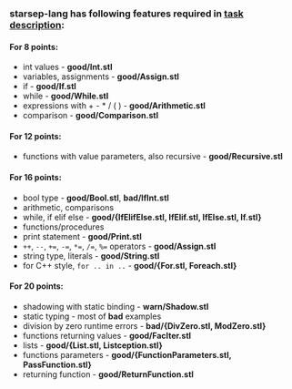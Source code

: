 ---
---

### starsep-lang has following features required in [task description](https://starsep.com/lang/task.pdf):

#### For 8 points:

- int values - **good/Int.stl**
- variables, assignments - **good/Assign.stl**
- if - **good/If.stl**
- while - **good/While.stl**
- expressions with + - * / ( ) - **good/Arithmetic.stl**
- comparison - **good/Comparison.stl**

#### For 12 points:

- functions with value parameters, also recursive - **good/Recursive.stl**

#### For 16 points:

- bool type - **good/Bool.stl**, **bad/IfInt.stl**
- arithmetic, comparisons
- while, if elif else - **good/{IfElifElse.stl, IfElif.stl, IfElse.stl, If.stl}**
- functions/procedures
- print statement - **good/Print.stl**
- `++`, `--`, `+=`, `-=`, `*=`, `/=`, `%=` operators - **good/Assign.stl**
- string type, literals - **good/String.stl**
- for C++ style, `for .. in ..` - **good/{For.stl, Foreach.stl}**

#### For 20 points:

- shadowing with static binding - **warn/Shadow.stl**
- static typing - most of **bad** examples
- division by zero runtime errors - **bad/{DivZero.stl, ModZero.stl}**
- functions returning values - **good/FacIter.stl**
- lists - **good/{List.stl, Listception.stl}**
- functions parameters - **good/{FunctionParameters.stl, PassFunction.stl}**
- returning function - **good/ReturnFunction.stl**
